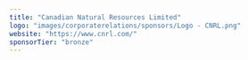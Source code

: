 ```yaml
---
title: "Canadian Natural Resources Limited"
logo: "images/corporaterelations/sponsors/Logo - CNRL.png"
website: "https://www.cnrl.com/"
sponsorTier: "bronze"
---
```

